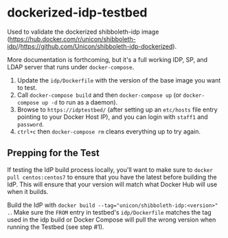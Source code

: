 # dockerized-idp-testbed
Used to validate the dockerized shibboleth-idp image (<https://hub.docker.com/r/unicon/shibboleth-idp/>/<https://github.com/Unicon/shibboleth-idp-dockerized>).

More documentation is forthcoming, but it's a full working IDP, SP, and LDAP server that runs under `docker-compose`. 

1. Update the `idp/Dockerfile` with the version of the base image you want to test.
1. Call `docker-compose build` and then `docker-compose up` (or `docker-compose up -d` to run as a daemon).
1. Browse to `https://idptestbed/` (after setting up an `etc/hosts` file entry pointing to your Docker Host IP), and you can login with `staff1` and `password`.  
1. `ctrl+c` then `docker-compose rm` cleans everything up to try again.

## Prepping for the Test
If testing the IdP build process locally, you'll want to make sure to `docker pull centos:centos7` to ensure that you have the latest before building the IdP. This will ensure that your version will match what Docker Hub will use when it builds. 

Build the IdP with `docker build --tag="unicon/shibboleth-idp:<version>" .`. Make sure the `FROM` entry in testbed's `idp/Dockerfile` matches the tag used in the idp build  or Docker Compose will pull the wrong version when running the Testbed (see step #1).

  
